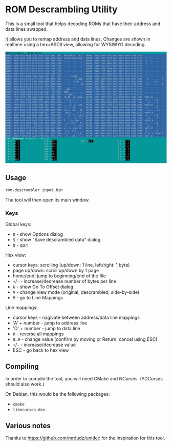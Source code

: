 # ROM Descrambling Utility

This is a small tool that helps decoding ROMs that have their address and data lines swapped.

It allows you to remap address and data lines.
Changes are shown in realtime using a hex+ASCII view, allowing for WYSIWYG decoding.

![screenshot](screenshot.png)

## Usage

```sh
rom-descrambler input.bin
```

The tool will then open its main window.

### Keys

Global keys:

- `O` - show Options dialog
- `S` - show "Save descrambled data" dialog
- `Q` - quit

Hex view:

- cursor keys: scrolling (up/down: 1 line, left/right: 1 byte)
- page up/down: scroll up/down by 1 page
- home/end: jump to beginning/end of the file
- `+`/`-` - increase/decrease number of bytes per line
- `G` - show Go To Offset dialog
- `V` - change view mode (original, descrambled, side-by-side)
- `M` - go to Line Mappings

Line mappings:

- cursor keys - nagivate between address/data line mappings
- 'A' + number - jump to address line
- 'D' + number - jump to data line
- `R` - reverse all mappings
- `0`..`9` - change value (confirm by moving or Return, cancel using ESC)
- `+`/`-` - increase/decrease value
- ESC - go back to hex view

## Compiling

In order to compile the tool, you will need CMake and NCurses.
(PDCurses should also work.)

On Debian, this would be the following packages:

- `cmake`
- `libncurses-dev`

## Various notes

Thanks to <https://github.com/mrdudz/unidec> for the inspiration for this tool.
